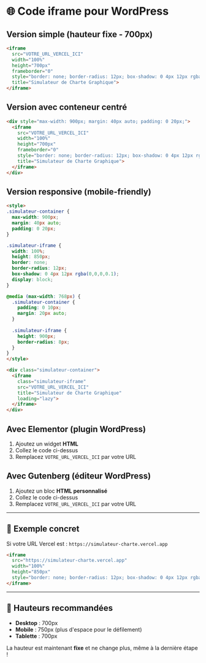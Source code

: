 # 🌐 Code iframe pour WordPress

## Version simple (hauteur fixe - 700px)

```html
<iframe 
  src="VOTRE_URL_VERCEL_ICI" 
  width="100%" 
  height="700px" 
  frameborder="0"
  style="border: none; border-radius: 12px; box-shadow: 0 4px 12px rgba(0,0,0,0.1); display: block; margin: 40px auto; max-width: 900px;"
  title="Simulateur de Charte Graphique">
</iframe>
```

## Version avec conteneur centré

```html
<div style="max-width: 900px; margin: 40px auto; padding: 0 20px;">
  <iframe 
    src="VOTRE_URL_VERCEL_ICI" 
    width="100%" 
    height="700px" 
    frameborder="0"
    style="border: none; border-radius: 12px; box-shadow: 0 4px 12px rgba(0,0,0,0.1);"
    title="Simulateur de Charte Graphique">
  </iframe>
</div>
```

## Version responsive (mobile-friendly)

```html
<style>
.simulateur-container {
  max-width: 900px;
  margin: 40px auto;
  padding: 0 20px;
}

.simulateur-iframe {
  width: 100%;
  height: 850px;
  border: none;
  border-radius: 12px;
  box-shadow: 0 4px 12px rgba(0,0,0,0.1);
  display: block;
}

@media (max-width: 768px) {
  .simulateur-container {
    padding: 0 10px;
    margin: 20px auto;
  }
  
  .simulateur-iframe {
    height: 900px;
    border-radius: 8px;
  }
}
</style>

<div class="simulateur-container">
  <iframe 
    class="simulateur-iframe"
    src="VOTRE_URL_VERCEL_ICI" 
    title="Simulateur de Charte Graphique"
    loading="lazy">
  </iframe>
</div>
```

## Avec Elementor (plugin WordPress)

1. Ajoutez un widget **HTML**
2. Collez le code ci-dessus
3. Remplacez `VOTRE_URL_VERCEL_ICI` par votre URL

## Avec Gutenberg (éditeur WordPress)

1. Ajoutez un bloc **HTML personnalisé**
2. Collez le code ci-dessus
3. Remplacez `VOTRE_URL_VERCEL_ICI` par votre URL

---

## 🎯 Exemple concret

Si votre URL Vercel est : `https://simulateur-charte.vercel.app`

```html
<iframe 
  src="https://simulateur-charte.vercel.app" 
  width="100%" 
  height="850px" 
  style="border: none; border-radius: 12px; box-shadow: 0 4px 12px rgba(0,0,0,0.1); display: block; margin: 40px auto; max-width: 900px;">
</iframe>
```

---

## 📱 Hauteurs recommandées

- **Desktop** : 700px
- **Mobile** : 750px (plus d'espace pour le défilement)
- **Tablette** : 700px

La hauteur est maintenant **fixe** et ne change plus, même à la dernière étape !

